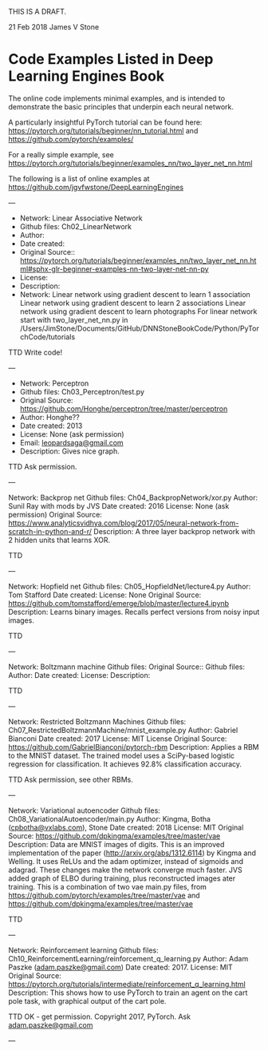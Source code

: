 THIS IS A DRAFT.

21 Feb 2018 	James V Stone


Code Examples Listed in Deep Learning Engines Book
===========================================

The online code implements minimal examples, and is intended to demonstrate the basic principles that underpin each neural network. 

A particularly insightful PyTorch tutorial can be found here:
	https://pytorch.org/tutorials/beginner/nn_tutorial.html
and
	https://github.com/pytorch/examples/

For a really simple example, see 
	https://pytorch.org/tutorials/beginner/examples_nn/two_layer_net_nn.html

The following is a list of online examples at
	https://github.com/jgvfwstone/DeepLearningEngines

—

* Network: Linear Associative Network
* Github files: Ch02_LinearNetwork
* Author: 
* Date created: 
* Original Source:: https://pytorch.org/tutorials/beginner/examples_nn/two_layer_net_nn.html#sphx-glr-beginner-examples-nn-two-layer-net-nn-py
* License: 
* Description: 
* Network: Linear network using gradient descent to learn 1 association Linear network using gradient descent to learn 2 associations Linear network using gradient descent to learn photographs 
For linear network start with two_layer_net_nn.py
in /Users/JimStone/Documents/GitHub/DNNStoneBookCode/Python/PyTorchCode/tutorials

TTD Write code!

—

* Network: Perceptron 
* Github files: Ch03_Perceptron/test.py
* Original Source: https://github.com/Honghe/perceptron/tree/master/perceptron
* Author: Honghe??
* Date created: 2013
* License: None (ask permission)
* Email: leopardsaga@gmail.com
* Description: Gives nice graph.

TTD Ask permission.

—

Network: Backprop net
Github files: Ch04_BackpropNetwork/xor.py
Author: Sunil Ray with mods by JVS
Date created: 2016
License: None (ask permission)
Original Source: https://www.analyticsvidhya.com/blog/2017/05/neural-network-from-scratch-in-python-and-r/
Description:  A three layer backprop network with 2 hidden units that learns XOR.

TTD

—

Network: Hopfield net
Github files: Ch05_HopfieldNet/lecture4.py
Author: Tom Stafford
Date created: 
License: None
Original Source: https://github.com/tomstafford/emerge/blob/master/lecture4.ipynb
Description: Learns binary images. Recalls perfect versions from noisy input images.

TTD

—

Network: Boltzmann machine
Github files: 
Original Source::
Github files: 
Author: 
Date created: 
License: 
Description: 

TTD

—

Network: Restricted Boltzmann Machines
Github files: Ch07_RestrictedBoltzmannMachine/mnist_example.py
Author: Gabriel Bianconi 
Date created: 2017
License: MIT License
Original Source: https://github.com/GabrielBianconi/pytorch-rbm
Description: Applies a RBM to the MNIST dataset. The trained model uses a SciPy-based logistic regression for classification. It achieves 92.8% classification accuracy.

TTD Ask permission, see other RBMs.

—

Network: Variational autoencoder
Github files: Ch08_VariationalAutoencoder/main.py
Author: Kingma, Botha (cpbotha@vxlabs.com), Stone
Date created: 2018
License: MIT
Original Source: https://github.com/dpkingma/examples/tree/master/vae
Description: Data are MNIST images of digits. This is an improved implementation of the paper (http://arxiv.org/abs/1312.6114) by Kingma and Welling. It uses ReLUs and the adam optimizer, instead of sigmoids and adagrad. These changes make the network converge much faster. JVS added graph of ELBO during training, plus reconstructed images ater training.
This is a combination of two vae main.py files, from
	https://github.com/pytorch/examples/tree/master/vae
and 
	https://github.com/dpkingma/examples/tree/master/vae

TTD

—

Network: Reinforcement learning
Github files: Ch10_ReinforcementLearning/reinforcement_q_learning.py
Author: Adam Paszke (adam.paszke@gmail.com)
Date created: 2017.
License: MIT
Original Source: https://pytorch.org/tutorials/intermediate/reinforcement_q_learning.html
Description: This shows how to use PyTorch to train an agent on the cart pole task, with graphical output of the cart pole.

TTD OK - get permission.  Copyright 2017, PyTorch. Ask adam.paszke@gmail.com

—
